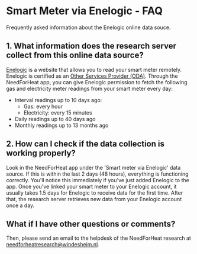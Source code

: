 # Smart Meter via Enelogic - FAQ

Frequently asked information about the Enelogic online data souce.

## 1. What information does the research server collect from this online data source?

[Enelogic](https://enelogic.com/) is a website that allows you to read your smart meter remotely. Enelogic is certified as an [Other Services Provider (ODA)](https://en.wikipedia.org/wiki/Other_Services_Provider). Through the NeedForHeat app, you can give Enelogic permission to fetch the following gas and electricity meter readings from your smart meter every day:

- Interval readings up to 10 days ago:
  - Gas: every hour
  - Electricity: every 15 minutes
- Daily readings up to 40 days ago
- Monthly readings up to 13 months ago

## 2. How can I check if the data collection is working properly?

Look in the NeedForHeat app under the 'Smart meter via Enelogic' data source. If this is within the last 2 days (48 hours), everything is functioning correctly. You'll notice this immediately if you've just added Enelogic to the app. Once you've linked your smart meter to your Enelogic account, it usually takes 1.5 days for Enelogic to receive data for the first time. After that, the research server retrieves new data from your Enelogic account once a day.

## What if I have other questions or comments?

Then, please send an email to the helpdesk of the NeedForHeat research at [needforheatresearch@windesheim.nl](needforheatresearch@windesheim.nl).

